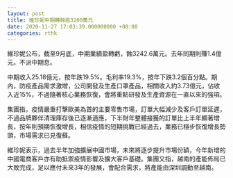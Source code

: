 ```yaml
---
layout: post
title: 維珍妮中期轉蝕逾3200萬元
date: 2020-11-27 17:03:39.000000000 +08:00
categories: rthk
---
```


維珍妮公布，截至9月底，中期業績盈轉虧，蝕3242.6萬元。去年同期則賺1.4億元。不派中期息。

中期收入25.18億元，按年跌19.5%。毛利率19.3%，按年下跌3.2個百分點。期內，防疫產品需求激增，公司開發及生產口罩產品，相關收入約3.73億元，佔收入近15%，不過隨著核心業務恢復，會將重點研發及生產資源在一直以來的強項。

集團指，疫情嚴重打擊歐美為首的主要零售市場，訂單大幅減少及客戶訂單延遲，不過品牌夥伴清理庫存後已逐漸適應，下半財年整體接獲的訂單比上半年顯著增長，按年則預期恢復增長，相信疫情的短期挑戰已經過去，業務已穩步恢復增長勢頭，市場需求已見復蘇。

維珍妮表示，過去半年加強擴展中國市場，未來將逐步提升市場份額，今年新增的中國電商客戶亦有助抵禦疫情影響及擴大客戶基礎。集團又指，越南的產能佈局已大致完成，足以應付未來3年的發展，會配合需求，將產能由深圳調動至越南。
